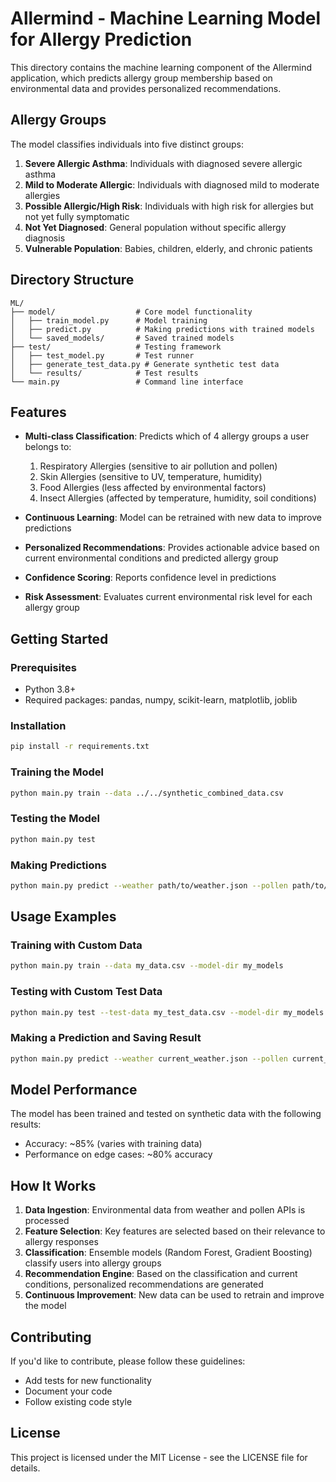 # Allermind - Machine Learning Model for Allergy Prediction

This directory contains the machine learning component of the Allermind application, which predicts allergy group membership based on environmental data and provides personalized recommendations.

## Allergy Groups

The model classifies individuals into five distinct groups:

1. **Severe Allergic Asthma**: Individuals with diagnosed severe allergic asthma
2. **Mild to Moderate Allergic**: Individuals with diagnosed mild to moderate allergies
3. **Possible Allergic/High Risk**: Individuals with high risk for allergies but not yet fully symptomatic
4. **Not Yet Diagnosed**: General population without specific allergy diagnosis
5. **Vulnerable Population**: Babies, children, elderly, and chronic patients

## Directory Structure

```
ML/
├── model/                  # Core model functionality
│   ├── train_model.py      # Model training
│   ├── predict.py          # Making predictions with trained models
│   └── saved_models/       # Saved trained models
├── test/                   # Testing framework
│   ├── test_model.py       # Test runner
│   ├── generate_test_data.py # Generate synthetic test data
│   └── results/            # Test results
└── main.py                 # Command line interface
```

## Features

- **Multi-class Classification**: Predicts which of 4 allergy groups a user belongs to:
  1. Respiratory Allergies (sensitive to air pollution and pollen)
  2. Skin Allergies (sensitive to UV, temperature, humidity)
  3. Food Allergies (less affected by environmental factors)
  4. Insect Allergies (affected by temperature, humidity, soil conditions)

- **Continuous Learning**: Model can be retrained with new data to improve predictions

- **Personalized Recommendations**: Provides actionable advice based on current environmental conditions and predicted allergy group

- **Confidence Scoring**: Reports confidence level in predictions

- **Risk Assessment**: Evaluates current environmental risk level for each allergy group

## Getting Started

### Prerequisites

- Python 3.8+
- Required packages: pandas, numpy, scikit-learn, matplotlib, joblib

### Installation

```bash
pip install -r requirements.txt
```

### Training the Model

```bash
python main.py train --data ../../synthetic_combined_data.csv
```

### Testing the Model

```bash
python main.py test
```

### Making Predictions

```bash
python main.py predict --weather path/to/weather.json --pollen path/to/pollen.json
```

## Usage Examples

### Training with Custom Data

```bash
python main.py train --data my_data.csv --model-dir my_models
```

### Testing with Custom Test Data

```bash
python main.py test --test-data my_test_data.csv --model-dir my_models --output-dir my_results
```

### Making a Prediction and Saving Result

```bash
python main.py predict --weather current_weather.json --pollen current_pollen.json --output prediction_result.json
```

## Model Performance

The model has been trained and tested on synthetic data with the following results:

- Accuracy: ~85% (varies with training data)
- Performance on edge cases: ~80% accuracy

## How It Works

1. **Data Ingestion**: Environmental data from weather and pollen APIs is processed
2. **Feature Selection**: Key features are selected based on their relevance to allergy responses
3. **Classification**: Ensemble models (Random Forest, Gradient Boosting) classify users into allergy groups
4. **Recommendation Engine**: Based on the classification and current conditions, personalized recommendations are generated
5. **Continuous Improvement**: New data can be used to retrain and improve the model

## Contributing

If you'd like to contribute, please follow these guidelines:
- Add tests for new functionality
- Document your code
- Follow existing code style

## License

This project is licensed under the MIT License - see the LICENSE file for details.
